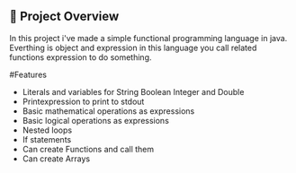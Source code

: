 
## 🚀 Project Overview

In this project i've made a simple functional programming language in java.
Everthing is object and expression in this language you call related functions expression to do something.

#Features
- Literals and variables for String Boolean Integer and Double
- Printexpression to print to stdout
- Basic mathematical operations as expressions
- Basic logical operations as expressions
- Nested loops
- If statements
- Can create Functions and call them
- Can create Arrays


